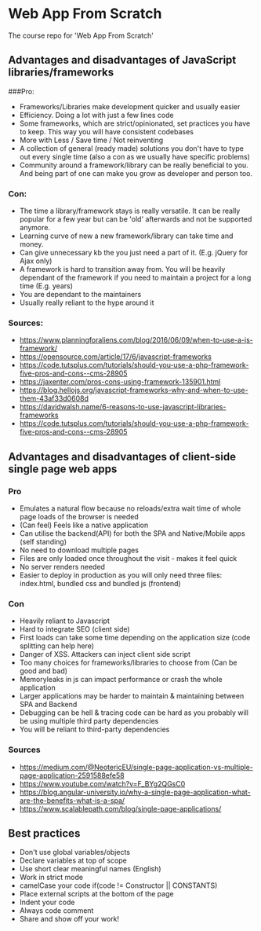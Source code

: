 # Web App From Scratch
The course repo for 'Web App From Scratch'

## Advantages and disadvantages of JavaScript libraries/frameworks
###Pro:
- Frameworks/Libraries make development quicker and usually easier
- Efficiency. Doing a lot with just a few lines code
- Some frameworks, which are strict/opinionated, set practices you have to keep. This way you will have consistent codebases
- More with Less / Save time / Not reinventing
- A collection of general (ready made) solutions you don't have to type out every single time (also a con as we usually have specific problems)
- Community around a framework/library can be really beneficial to you. And being part of one can make you grow as developer and person too.


### Con:
- The time a library/framework stays is really versatile. It can be really popular for a few year but can be 'old' afterwards and not be supported anymore.
- Learning curve of new a new framework/library can take time and money.
- Can give unnecessary kb the you just need a part of it. (E.g. jQuery for Ajax only)
- A framework is hard to transition away from. You will be heavily dependant of the framework if you need to maintain a project for a long time (E.g. years)
- You are dependant to the maintainers
- Usually really reliant to the hype around it

### Sources:
- https://www.planningforaliens.com/blog/2016/06/09/when-to-use-a-js-framework/
- https://opensource.com/article/17/6/javascript-frameworks 
- https://code.tutsplus.com/tutorials/should-you-use-a-php-framework-five-pros-and-cons--cms-28905
- https://jaxenter.com/pros-cons-using-framework-135901.html
- https://blog.hellojs.org/javascript-frameworks-why-and-when-to-use-them-43af33d0608d
- https://davidwalsh.name/6-reasons-to-use-javascript-libraries-frameworks
- https://code.tutsplus.com/tutorials/should-you-use-a-php-framework-five-pros-and-cons--cms-28905

## Advantages and disadvantages of client-side single page web apps
### Pro
- Emulates a natural flow because no reloads/extra wait time of whole page loads of the browser is needed
- (Can feel) Feels like a native application
- Can utilise the backend(API) for both the SPA and Native/Mobile apps (self standing)
- No need to download multiple pages 
- Files are only loaded once throughout the visit - makes it feel quick
- No server renders needed
- Easier to deploy in production as you will only need three files: index.html, bundled css and bundled js (frontend)

### Con
- Heavily reliant to Javascript
- Hard to integrate SEO (client side)
- First loads can take some time depending on the application size (code splitting can help here)
- Danger of XSS. Attackers can inject client side script
- Too many choices for frameworks/libraries to choose from (Can be good and bad)	
- Memoryleaks in js can impact performance or crash the whole application 
- Larger applications may be harder to maintain & maintaining between SPA and Backend
- Debugging can be hell & tracing code can be hard as you probably will be using multiple third party dependencies
- You will be reliant to third-party dependencies

### Sources
- https://medium.com/@NeotericEU/single-page-application-vs-multiple-page-application-2591588efe58 
- https://www.youtube.com/watch?v=F_BYg2QGsC0
- https://blog.angular-university.io/why-a-single-page-application-what-are-the-benefits-what-is-a-spa/
- https://www.scalablepath.com/blog/single-page-applications/

## Best practices

- Don't use global variables/objects
- Declare variables at top of scope
- Use short clear meaningful names (English)
- Work in strict mode
- camelCase your code if(code != Constructor || CONSTANTS)
- Place external scripts at the bottom of the page
- Indent your code
- Always code comment
- Share and show off your work!